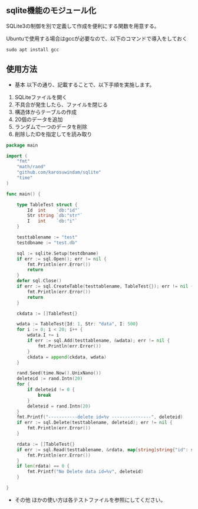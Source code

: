 ## sqlite機能のモジュール化

SQLite3の制御を別で定義して作成を便利にする関数を用意する。

Ubuntuで使用する場合はgccが必要なので、以下のコマンドで導入をしておく
```
sudo apt install gcc
```

## 使用方法

* 基本
以下の通り、記載することで、以下手順を実施します。
1. SQLiteファイルを開く
2. 不具合が発生したら、ファイルを閉じる
3. 構造体からテーブルの作成
4. 20個のデータを追加
5. ランダムで一つのデータを削除
6. 削除したIDを指定してを読み取り

```go:main.go
package main

import (
	"fmt"
	"math/rand"
	"github.com/karosuwindam/sqlite"
	"time"
)

func main() {

	type TableTest struct {
		Id  int    `db:"id"`
		Str string `db:"str"`
		I   int    `db:"i"`
	}

	testtablename := "test"
	testdbname := "test.db"

	sql := sqlite.Setup(testdbname)
	if err := sql.Open(); err != nil {
		fmt.Println(err.Error())
		return
	}
	defer sql.Close()
	if err := sql.CreateTable(testtablename, TableTest{}); err != nil {
		fmt.Println(err.Error())
		return
	}

	ckdata := []TableTest{}

	wdata := TableTest{Id: 1, Str: "data", I: 500}
	for i := 0; i < 20; i++ {
		wdata.I += i
		if err := sql.Add(testtablename, &wdata); err != nil {
			fmt.Println(err.Error())
		}
		ckdata = append(ckdata, wdata)
	}

	rand.Seed(time.Now().UnixNano())
	deleteid := rand.Intn(20)
	for {
		if deleteid != 0 {
			break
		}
		deleteid = rand.Intn(20)
	}
	fmt.Printf("-----------delete id=%v ---------------", deleteid)
	if err := sql.Delete(testtablename, deleteid); err != nil {
		fmt.Println(err.Error())
	}

	rdata := []TableTest{}
	if err := sql.Read(testtablename, &rdata, map[string]string{"id": strconv.Itoa(deleteid)}, sqlite.AND); err != nil {
		fmt.Println(err.Error())
	}
	if len(rdata) == 0 {
		fmt.Printf("No Delete data id=%v", deleteid)
	}

}
```


* その他
ほかの使い方は各テストファイルを参照にしてください。

